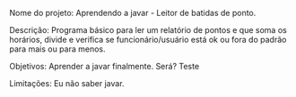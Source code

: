 Nome do projeto: Aprendendo a javar - Leitor de batidas de ponto.

Descrição: Programa básico para ler um relatório de pontos e que soma os horários, divide e verifica se funcionário/usuário está ok ou fora do padrão para mais ou para menos.

Objetivos: Aprender a javar finalmente. Será? Teste

Limitações: Eu não saber javar.
